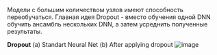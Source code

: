 Модели с большим количеством узлов имеют способность переобучаться. Главная идея Dropout - вместо обучения одной DNN обучить ансамбль нескольких DNN, а затем усреднить полученные результаты. 

**Dropout**  (a) Standart Neural Net  (b) After applying dropout
![image](https://github.com/MariaShaiina/Marathon_DL_SSAU_2023/assets/113552167/3edaa857-9bf5-4697-8aca-61d9f8f5b2c2)
